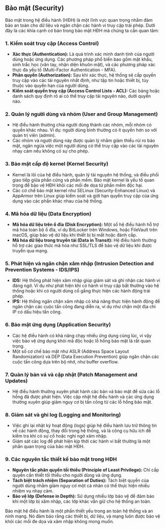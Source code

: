 ## Bảo mật (Security)

Bảo mật trong hệ điều hành (HĐH) là một lĩnh vực quan trọng nhằm đảm bảo an toàn cho dữ liệu và ngăn chặn các hành vi truy cập trái phép. Dưới đây là các khía cạnh cơ bản trong bảo mật HĐH mà chúng ta cần quan tâm:

### 1. **Kiểm soát truy cập (Access Control)**

- **Xác thực (Authentication):** Là quá trình xác minh danh tính của người dùng hoặc ứng dụng. Các phương pháp phổ biến bao gồm mật khẩu, sinh trắc học (vân tay, nhận diện khuôn mặt), và các phương pháp xác thực đa yếu tố (Multi-Factor Authentication - MFA).
- **Phân quyền (Authorization):** Sau khi xác thực, hệ thống sẽ cấp quyền truy cập vào các tài nguyên nhất định, như tập tin hoặc thiết bị, tùy thuộc vào quyền hạn của người dùng.
- **Kiểm soát quyền truy cập (Access Control Lists - ACL):** Các bảng hoặc danh sách quy định rõ ai có thể truy cập tài nguyên nào, dưới quyền nào.

### 2. **Quản lý người dùng và nhóm (User and Group Management)**

- Hệ điều hành thường chia người dùng thành các nhóm, mỗi nhóm có quyền khác nhau. Ví dụ: người dùng bình thường có ít quyền hơn so với quản trị viên (admin).
- Các nhóm và người dùng này được quản lý nhằm giảm thiểu rủi ro bảo mật, ngăn ngừa việc một người dùng có thể truy cập vào các tài nguyên nhạy cảm nếu không có sự cho phép.

### 3. **Bảo mật cấp độ kernel (Kernel Security)**

- Kernel là lõi của hệ điều hành, quản lý tài nguyên hệ thống, và điều phối giao tiếp giữa phần cứng và phần mềm. Bảo mật kernel là yếu tố quan trọng để bảo vệ HĐH khỏi các mối đe dọa từ phần mềm độc hại.
- Các cơ chế bảo mật kernel như SELinux (Security-Enhanced Linux) và AppArmor trên Linux giúp kiểm soát và giới hạn quyền truy cập của ứng dụng vào các phần khác nhau của hệ thống.

### 4. **Mã hóa dữ liệu (Data Encryption)**

- **Mã hóa dữ liệu trên ổ đĩa (Disk Encryption):** Một số hệ điều hành hỗ trợ mã hóa toàn bộ ổ đĩa, ví dụ BitLocker trên Windows, hoặc FileVault trên macOS, giúp bảo vệ dữ liệu khi thiết bị bị mất hoặc đánh cắp.
- **Mã hóa dữ liệu trong truyền tải (Data in Transit):** Hệ điều hành thường hỗ trợ các giao thức mã hóa như SSL/TLS để bảo vệ dữ liệu khi được truyền qua mạng.

### 5. **Phát hiện và ngăn chặn xâm nhập (Intrusion Detection and Prevention Systems - IDS/IPS)**

- **IDS:** Hệ thống phát hiện xâm nhập giúp giám sát và ghi nhận các hành vi đáng ngờ. Ví dụ như phát hiện khi có hành vi truy cập bất thường vào hệ thống hoặc khi có người dùng cố gắng thực hiện các hành động trái phép.
- **IPS:** Hệ thống ngăn chặn xâm nhập có khả năng thực hiện hành động để ngăn chặn các cuộc tấn công đang diễn ra, ví dụ như chặn một địa chỉ IP có dấu hiệu tấn công.

### 6. **Bảo mật ứng dụng (Application Security)**

- Các hệ điều hành có khả năng chạy nhiều ứng dụng cùng lúc, vì vậy việc bảo vệ ứng dụng khỏi mã độc hoặc lỗ hổng bảo mật là rất quan trọng.
- Một số cơ chế bảo mật như ASLR (Address Space Layout Randomization) và DEP (Data Execution Prevention) giúp ngăn chặn các cuộc tấn công dựa trên bộ nhớ, như buffer overflow.

### 7. **Quản lý bản vá và cập nhật (Patch Management and Updates)**

- Hệ điều hành thường xuyên phát hành các bản vá bảo mật để sửa các lỗ hổng đã được phát hiện. Việc cập nhật hệ điều hành và các ứng dụng thường xuyên giúp giảm nguy cơ bị tấn công từ các lỗ hổng bảo mật.

### 8. **Giám sát và ghi log (Logging and Monitoring)**

- Việc ghi lại nhật ký hoạt động (logs) giúp hệ điều hành lưu trữ thông tin về các hành động, thay đổi trong hệ thống, và là công cụ hữu ích để kiểm tra khi có sự cố hoặc nghi ngờ xâm nhập.
- Giám sát các log để phát hiện kịp thời các hành vi bất thường là một phần quan trọng của bảo mật HĐH.

### 9. **Các nguyên tắc thiết kế bảo mật trong HĐH**

- **Nguyên tắc phân quyền tối thiểu (Principle of Least Privilege):** Chỉ cấp quyền cần thiết tối thiểu cho người dùng và ứng dụng.
- **Tách biệt trách nhiệm (Separation of Duties):** Tách biệt quyền của người dùng nhằm giảm nguy cơ một cá nhân có thể thực hiện nhiều nhiệm vụ nhạy cảm.
- **Bảo vệ lớp (Defense in Depth):** Sử dụng nhiều lớp bảo vệ để đảm bảo khi một lớp bị xâm nhập, các lớp khác vẫn giữ cho hệ thống an toàn.

Bảo mật hệ điều hành là một phần thiết yếu trong an toàn hệ thống và an ninh mạng. Nó đảm bảo rằng các thiết bị, dữ liệu, và mạng luôn được bảo vệ khỏi các mối đe dọa và xâm nhập không mong muốn.
